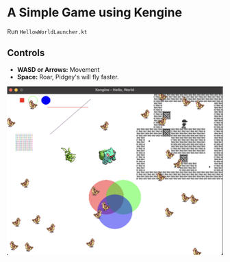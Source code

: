# A Simple Game using Kengine

Run `HellowWorldLauncher.kt`

## Controls

- **WASD or Arrows:** Movement
- **Space:** Roar, Pidgey's will fly faster.

<img src="https://raw.githubusercontent.com/kennycason/kengine/refs/heads/main/helloworld/helloworld.png" />
